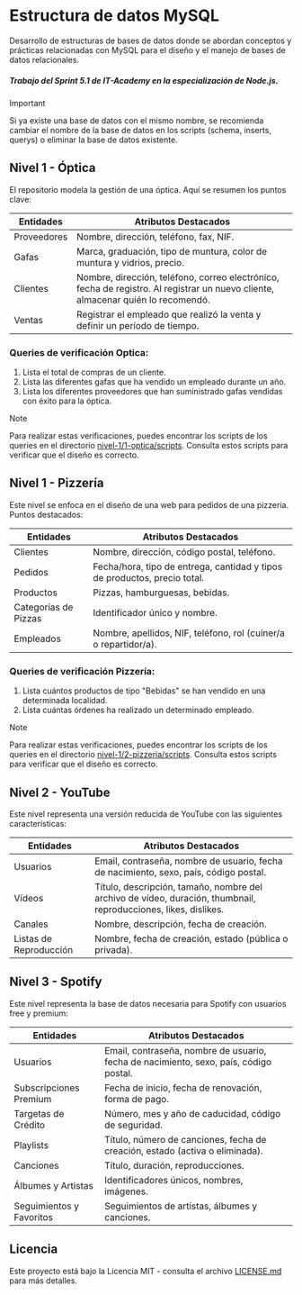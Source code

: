 # Estructura de datos MySQL

Desarrollo de estructuras de bases de datos donde se abordan conceptos y prácticas relacionadas con MySQL para el diseño y el manejo de bases de datos relacionales.

##### Trabajo del Sprint 5.1 de IT-Academy en la especialización de Node.js.

> [!IMPORTANT]  
> Si ya existe una base de datos con el mismo nombre, se recomienda cambiar el nombre de la base de datos en los scripts (schema, inserts, querys) o eliminar la base de datos existente.

## Nivel 1 - Óptica

El repositorio modela la gestión de una óptica. Aquí se resumen los puntos clave:

| **Entidades** | **Atributos Destacados**                                                                                                         |
| ------------- | -------------------------------------------------------------------------------------------------------------------------------- |
| Proveedores   | Nombre, dirección, teléfono, fax, NIF.                                                                                           |
| Gafas         | Marca, graduación, tipo de muntura, color de muntura y vidrios, precio.                                                          |
| Clientes      | Nombre, dirección, teléfono, correo electrónico, fecha de registro. Al registrar un nuevo cliente, almacenar quién lo recomendó. |
| Ventas        | Registrar el empleado que realizó la venta y definir un período de tiempo.                                                       |

### Queries de verificación Optica:

1. Lista el total de compras de un cliente.
2. Lista las diferentes gafas que ha vendido un empleado durante un año.
3. Lista los diferentes proveedores que han suministrado gafas vendidas con éxito para la óptica.

> [!NOTE]
> Para realizar estas verificaciones, puedes encontrar los scripts de los queries en el directorio [nivel-1/1-optica/scripts](./nivel-1/1-optica/scripts). Consulta estos scripts para verificar que el diseño es correcto.

## Nivel 1 - Pizzería

Este nivel se enfoca en el diseño de una web para pedidos de una pizzeria. Puntos destacados:

| **Entidades**        | **Atributos Destacados**                                                  |
| -------------------- | ------------------------------------------------------------------------- |
| Clientes             | Nombre, dirección, código postal, teléfono.                               |
| Pedidos              | Fecha/hora, tipo de entrega, cantidad y tipos de productos, precio total. |
| Productos            | Pizzas, hamburguesas, bebidas.                                            |
| Categorías de Pizzas | Identificador único y nombre.                                             |
| Empleados            | Nombre, apellidos, NIF, teléfono, rol (cuiner/a o repartidor/a).          |

### Queries de verificación Pizzería:

1. Lista cuántos productos de tipo "Bebidas" se han vendido en una determinada localidad.
2. Lista cuántas órdenes ha realizado un determinado empleado.

> [!NOTE]
> Para realizar estas verificaciones, puedes encontrar los scripts de los queries en el directorio [nivel-1/2-pizzeria/scripts](./nivel-1/2-pizzeria/scripts). Consulta estos scripts para verificar que el diseño es correcto.

## Nivel 2 - YouTube

Este nivel representa una versión reducida de YouTube con las siguientes características:

| **Entidades**          | **Atributos Destacados**                                                                                        |
| ---------------------- | --------------------------------------------------------------------------------------------------------------- |
| Usuarios               | Email, contraseña, nombre de usuario, fecha de nacimiento, sexo, país, código postal.                           |
| Vídeos                 | Título, descripción, tamaño, nombre del archivo de vídeo, duración, thumbnail, reproducciones, likes, dislikes. |
| Canales                | Nombre, descripción, fecha de creación.                                                                         |
| Listas de Reproducción | Nombre, fecha de creación, estado (pública o privada).                                                          |

## Nivel 3 - Spotify

Este nivel representa la base de datos necesaria para Spotify con usuarios free y premium:

| **Entidades**            | **Atributos Destacados**                                                              |
| ------------------------ | ------------------------------------------------------------------------------------- |
| Usuarios                 | Email, contraseña, nombre de usuario, fecha de nacimiento, sexo, país, código postal. |
| Subscripciones Premium   | Fecha de inicio, fecha de renovación, forma de pago.                                  |
| Targetas de Crédito      | Número, mes y año de caducidad, código de seguridad.                                  |
| Playlists                | Título, número de canciones, fecha de creación, estado (activa o eliminada).          |
| Canciones                | Título, duración, reproducciones.                                                     |
| Álbumes y Artistas       | Identificadores únicos, nombres, imágenes.                                            |
| Seguimientos y Favoritos | Seguimientos de artistas, álbumes y canciones.                                        |

## Licencia

Este proyecto está bajo la Licencia MIT - consulta el archivo [LICENSE.md](./LICENSE.md) para más detalles.
